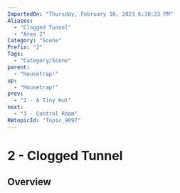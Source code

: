 ```yaml
---
ImportedOn: "Thursday, February 16, 2023 6:10:23 PM"
Aliases:
  - "Clogged Tunnel"
  - "Area 2"
Category: "Scene"
Prefix: "2"
Tags:
  - "Category/Scene"
parent:
  - "Housetrap!"
up:
  - "Housetrap!"
prev:
  - "1 - A Tiny Hut"
next:
  - "3 - Control Room"
RWtopicId: "Topic_9097"
---
```

# 2 - Clogged Tunnel
## Overview
